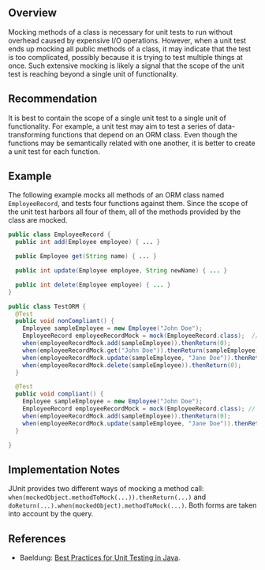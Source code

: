 ## Overview

Mocking methods of a class is necessary for unit tests to run without overhead caused by expensive I/O operations. However, when a unit test ends up mocking all public methods of a class, it may indicate that the test is too complicated, possibly because it is trying to test multiple things at once. Such extensive mocking is likely a signal that the scope of the unit test is reaching beyond a single unit of functionality.

## Recommendation

It is best to contain the scope of a single unit test to a single unit of functionality. For example, a unit test may aim to test a series of data-transforming functions that depend on an ORM class. Even though the functions may be semantically related with one another, it is better to create a unit test for each function.

## Example

The following example mocks all methods of an ORM class named `EmployeeRecord`, and tests four functions against them. Since the scope of the unit test harbors all four of them, all of the methods provided by the class are mocked.

```java
public class EmployeeRecord {
  public int add(Employee employee) { ... }

  public Employee get(String name) { ... }

  public int update(Employee employee, String newName) { ... }

  public int delete(Employee employee) { ... }
}

public class TestORM {
  @Test
  public void nonCompliant() {
    Employee sampleEmployee = new Employee("John Doe");
    EmployeeRecord employeeRecordMock = mock(EmployeeRecord.class);  // NON_COMPLIANT: Mocked class has all of its public methods used in the test
    when(employeeRecordMock.add(sampleEmployee)).thenReturn(0);                   // Mocked EmployeeRecord.add
    when(employeeRecordMock.get("John Doe")).thenReturn(sampleEmployee);          // Mocked EmployeeRecord.get
    when(employeeRecordMock.update(sampleEmployee, "Jane Doe")).thenReturn(0);    // Mocked EmployeeRecord.update
    when(employeeRecordMock.delete(sampleEmployee)).thenReturn(0);                // Mocked EmployeeRecord.delete
  }

  @Test
  public void compliant() {
    Employee sampleEmployee = new Employee("John Doe");
    EmployeeRecord employeeRecordMock = mock(EmployeeRecord.class); // COMPLIANT: Only some of the public methods belonging to the mocked object are used
    when(employeeRecordMock.add(sampleEmployee)).thenReturn(0);                // Mocked EmployeeRecord.add
    when(employeeRecordMock.update(sampleEmployee, "Jane Doe")).thenReturn(0); // Mocked EmployeeRecord.update
  }

}
```

## Implementation Notes

JUnit provides two different ways of mocking a method call: `when(mockedObject.methodToMock(...)).thenReturn(...)` and `doReturn(...).when(mockedObject).methodToMock(...)`. Both forms are taken into account by the query.

## References

- Baeldung: [Best Practices for Unit Testing in Java](https://www.baeldung.com/java-unit-testing-best-practices).
